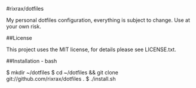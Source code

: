 #rixrax/dotfiles

My personal dotfiles configuration, everything is subject to change. Use at your own risk.

##License

This project uses the MIT license, for details please see LICENSE.txt.

##Installation - bash

$ mkdir ~/dotfiles
$ cd ~/dotfiles && git clone git://github.com/rixrax/dotfiles .
$ ./install.sh

